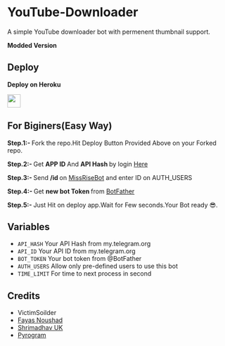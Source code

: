 # YouTube-Downloader

A simple YouTube downloader bot with permenent thumbnail support.

<b> Modded Version </b>


## Deploy 

<b>Deploy on Heroku</b>
<p align="left">
  <a href="https://heroku.com/deploy?template=https://github.com/testherokuvictim/YouTube-Downloader">
     <img height="30px" src="https://img.shields.io/badge/Deploy%20To%20Heroku-blueviolet?style=for-the-badge&logo=heroku">
  </a>
</p>


## For Biginers(Easy Way)

<b> Step.1:- </b>
       Fork the repo.Hit Deploy Button Provided Above on your Forked repo.
 
<b> Step.2:- </b>
Get <b> APP ID </b> And <b> API Hash </b> by login [Here](https://my.telegram.org) 

<b> Step.3:- </b>
Send <b> /id </b> on [MissRiseBot](https://t.me/MissRose_bot) and enter ID on AUTH_USERS

<b> Step.4:- </b>
Get <b> new bot Token </b> from [BotFather](https://t.me/BotFather)

<b> Step.5:- </b>
Just Hit on deploy app.Wait for Few seconds.Your Bot ready 😎. 





## Variables

* `API_HASH` Your API Hash from my.telegram.org
* `API_ID` Your API ID from my.telegram.org
* `BOT_TOKEN` Your bot token from @BotFather
* `AUTH_USERS` Allow only pre-defined users to use this bot
* `TIME_LIMIT` For time to next process in second 

## Credits

* VictimSoilder
* [Fayas Noushad](https://github.com/FayasNoushad)
* [Shrimadhav UK](https://github.com/SpEcHIDe)
* [Pyrogram](https://github.com/pyrogram/pyrogram)
